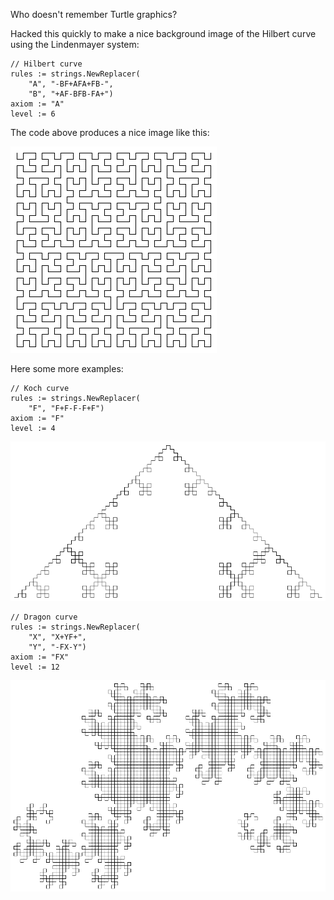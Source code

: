 Who doesn't remember Turtle graphics?

Hacked this quickly to make a nice background image of the Hilbert curve using the Lindenmayer system:

```
// Hilbert curve
rules := strings.NewReplacer(
	"A", "-BF+AFA+FB-",
	"B", "+AF-BFB-FA+")
axiom := "A"
level := 6
```
The code above produces a nice image like this:

![hilbert.png](hilbert.png)

Here some more examples:

```
// Koch curve
rules := strings.NewReplacer(
	"F", "F+F-F-F+F")
axiom := "F"
level := 4
```
![koch.png](koch.png)

```
// Dragon curve
rules := strings.NewReplacer(
	"X", "X+YF+",
	"Y", "-FX-Y")
axiom := "FX"
level := 12
```
![dragon.png](dragon.png)
